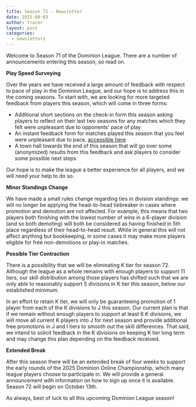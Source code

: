 ```yaml
---
title: Season 71 - Newsletter
date: 2025-08-03
author: tracer
layout: post
categories:
  - newsletters
---
```

Welcome to Season 71 of the Dominion League. There are a number of announcements entering this season, so read on.

**Play Speed Surveying**

Over the years we have received a large amount of feedback with respect to pace of play in the Dominion League, and our hope is to address this in the coming seasons. To start with, we are looking for more targeted feedback from players this season, which will come in three forms:

   - Additional short sections on the check-in form this season asking players to reflect on their last two seasons for any matches which they felt were unpleasant due to opponents' pace of play
   - An instant feedback form for matches played this season that you feel were unpleasant due to pace, [accessible here](https://docs.google.com/forms/d/e/1FAIpQLSfTiMkzOI_awk_f4PEjK7g1RpjuyQ2poAOFjzGAa9hvJUXEEQ/viewform)
   - A town hall towards the end of this season that will go over some (anonymized) results from this feedback and ask players to consider some possible next steps

Our hope is to make the league a better experience for all players, and we will need your help to do so.

**Minor Standings Change**

We have made a small rules change regarding ties in division standings: we will no longer be applying the head-to-head tiebreaker in cases where promotion and demotion are not affected. For example, this means that two players both finishing with the lowest number of wins in a 6-player division (and so both demoting) will both be considered as having finished in 5th place regardless of their head-to-head result. While in general this will not affect anything but bookkeeping, in some cases it may make more players eligible for free non-demotions or play-in matches.

**Possible Tier Contraction**

There is a possibility that we will be eliminating K tier for season 72. Although the league as a whole remains with enough players to support 11 tiers, our skill distribution among those players has shifted such that we are only able to reasonably support 5 divisions in K tier this season, below our established minimum.

In an effort to retain K tier, we will only be guaranteeing promotion of 1 player from each of the K divisions to J this season. Our current plan is that if we remain without enough players to support at least 6 K divisions, we will move all current K players into J for next season and provide additional free promotions in J and I tiers to smooth out the skill differences. That said, we intend to solicit feedback in the K divisions on keeping K tier long term and may change this plan depending on the feedback received.

**Extended Break**

After this season there will be an extended break of four weeks to support the early rounds of the 2025 Dominion Online Championship, which many league players choose to participate in. We will provide a general announcement with information on how to sign up once it is available. Season 72 will begin on October 13th.

As always, best of luck to all this upcoming Dominion League season!